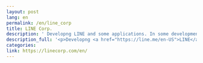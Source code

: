 ```yaml
---
layout: post
lang: en
permalink: /en/line_corp
title: LINE Corp.
description: ' Developng LINE and some applications. In some development department, possible remote working one day per one month. Hiring now '
description_full: '<p>Developng <a href="https://line.me/en-US">LINE</a> and some applications. In some development department, possible remote working one day per one month. <a href="https://career.linecorp.com/linecorp/teams">Hiring now</a></p>'
categories: 
link: https://linecorp.com/en/
---
```

